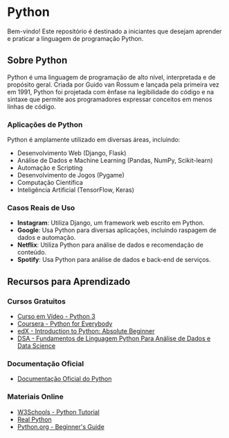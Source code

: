 # Python

Bem-vindo! Este repositório é destinado a iniciantes que desejam aprender e praticar a linguagem de programação Python.

## Sobre Python

Python é uma linguagem de programação de alto nível, interpretada e de propósito geral. Criada por Guido van Rossum e lançada pela primeira vez em 1991, Python foi projetada com ênfase na legibilidade do código e na sintaxe que permite aos programadores expressar conceitos em menos linhas de código.

### Aplicações de Python

Python é amplamente utilizado em diversas áreas, incluindo:

- Desenvolvimento Web (Django, Flask)
- Análise de Dados e Machine Learning (Pandas, NumPy, Scikit-learn)
- Automação e Scripting
- Desenvolvimento de Jogos (Pygame)
- Computação Científica
- Inteligência Artificial (TensorFlow, Keras)

### Casos Reais de Uso

- **Instagram**: Utiliza Django, um framework web escrito em Python.
- **Google**: Usa Python para diversas aplicações, incluindo raspagem de dados e automação.
- **Netflix**: Utiliza Python para análise de dados e recomendação de conteúdo.
- **Spotify**: Usa Python para análise de dados e back-end de serviços.

## Recursos para Aprendizado

### Cursos Gratuitos

- [Curso em Vídeo - Python 3](https://www.cursoemvideo.com/course/python-3-mundo-1/)
- [Coursera - Python for Everybody](https://www.coursera.org/specializations/python)
- [edX - Introduction to Python: Absolute Beginner](https://www.edx.org/course/introduction-to-python-absolute-beginner-2)
- [DSA - Fundamentos de Linguagem Python Para Análise de Dados e Data Science](https://www.datascienceacademy.com.br/path-player?courseid=fundamentos-de-linguagem-python-para-analise-de-dados-e-data-science)

### Documentação Oficial

- [Documentação Oficial do Python](https://docs.python.org/3/)

### Materiais Online

- [W3Schools - Python Tutorial](https://www.w3schools.com/python/)
- [Real Python](https://realpython.com/)
- [Python.org - Beginner's Guide](https://wiki.python.org/moin/BeginnersGuide)

